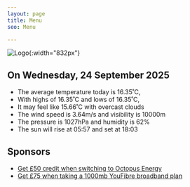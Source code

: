 ```yaml
---
layout: page
title: Menu
seo: Menu

---
```


![Logo](/images/logo.jpg){:width="832px"}

<!-- weather_marker starts -->
## On Wednesday, 24 September 2025

- The average temperature today is 16.35˚C,
- With highs of 16.35˚C and lows of 16.35˚C,
- It may feel like 15.66˚C with overcast clouds
- The wind speed is 3.64m/s and visibility is 10000m
- The pressure is 1027hPa and humidity is 62%
- The sun will rise at 05:57 and set at 18:03

<!-- weather_marker ends -->

## Sponsors

- [Get £50 credit when switching to Octopus Energy](https://bit.ly/3oD1nnS)
- [Get £75 when taking a 1000mb YouFibre broadband plan](https://aklam.io/91zWhU?)
